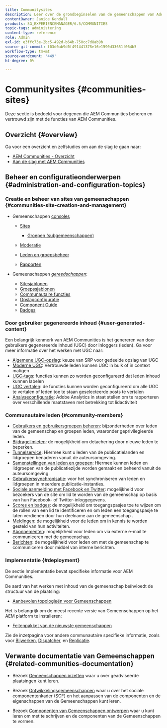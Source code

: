 ```yaml
---
title: Communitysites
description: Leer over de grondbeginselen van de gemeenschappen van Adobe Experience Manager (AEM) voor het beheer die reeds met zijn basiseigenschappen vertrouwd zijn.
contentOwner: Janice Kendall
products: SG_EXPERIENCEMANAGER/6.5/COMMUNITIES
topic-tags: administering
content-type: reference
role: Admin
exl-id: e3ffc73e-2bc5-492d-b64b-750cc7d8ab9b
source-git-commit: f03d0ab9d0f491441378e16e1590d33651f064b5
workflow-type: tm+mt
source-wordcount: '449'
ht-degree: 0%

---
```


# Communitysites {#communities-sites}

Deze sectie is bedoeld voor degenen die AEM Communities beheren en vertrouwd zijn met de functies van AEM Communities.

## Overzicht {#overview}

Ga voor een overzicht en zelfstudies om aan de slag te gaan naar:

* [AEM Communities - Overzicht](overview.md)
* [Aan de slag met AEM Communities](getting-started.md)

## Beheer en configuratieonderwerpen {#administration-and-configuration-topics}

### Creatie en beheer van sites van gemeenschappen {#communities-site-creation-and-management}

* Gemeenschappen [consoles](consoles.md)

   * [Sites](sites-console.md)

      * [Groepen (subgemeenschappen)](groups.md)

   * [Moderatie](moderation.md)
   * [Leden en groepsbeheer](members.md)
   * [Rapporten](reports.md)

* Gemeenschappen [*gereedschappen*](tools.md):

   * [Sitesjablonen](sites.md)
   * [Groepssjablonen](tools-groups.md)
   * [Communautaire functies](functions.md)
   * [Opslagconfiguratie](srp-config.md)
   * [Component Guide](components-guide.md)
   * [Badges](badges.md)


### Door gebruiker gegenereerde inhoud {#user-generated-content}

Een belangrijk kenmerk van AEM Communities is het genereren van door gebruikers gegenereerde inhoud (UGC) door inloggers (leden). Ga voor meer informatie over het werken met UGC naar:

* [Algemene UGC-opslag](working-with-srp.md): keuze van SRP voor gedeelde opslag van UGC
* [Moderne UGC](moderate-ugc.md): Vertrouwde leden kunnen UGC in bulk of in context matigen
* [UGC-tags](tag-ugc.md): functies kunnen zo worden geconfigureerd dat leden inhoud kunnen labelen
* [UGC vertalen](translate-ugc.md): de functies kunnen worden geconfigureerd om alle UGC te vertalen of leden toe te staan geselecteerde posts te vertalen
* [Analyseconfiguratie](analytics.md): Adobe Analytics in staat stellen om te rapporteren over verschillende maatstaven met betrekking tot lidactiviteit

### Communautaire leden {#community-members}

* [Gebruikers en gebruikersgroepen beheren](users.md): bijzonderheden over leden van de gemeenschap en groepen leden, waaronder geprivilegieerde leden.
* [Bijdragelimieten](limits.md): de mogelijkheid om detachering door nieuwe leden te beperken.
* [Tunnelservice](deploy-communities.md#tunnel-service-on-author): Hiermee kunt u leden van de publicatielanden en lidgroepen benaderen vanuit de auteursomgeving.
* [Samenstellingen van leden en groepen](members.md): Hiermee kunnen leden en lidgroepen van de publicatiezijde worden gemaakt en beheerd vanuit de auteursomgeving.
* [Gebruikerssynchronisatie](sync.md): voor het synchroniseren van leden en lidgroepen in meerdere publicatie-instanties.
* [Sociale aanmelding met Facebook en Twitter](social-login.md): mogelijkheid voor bezoekers van de site om lid te worden van de gemeenschap op basis van hun Facebook- of Twitter-inloggegevens.
* [Scores en badges](implementing-scoring.md): de mogelijkheid om toegangspasjes toe te wijzen om de rollen van een lid te identificeren en om leden een toegangspasje te laten verdienen door hun deelname aan de gemeenschap .
* [Meldingen](notifications.md): de mogelijkheid voor de leden om in kennis te worden gesteld van hun activiteiten.
* [Abonnementen](subscriptions.md): mogelijkheid voor leden om via externe e-mail te communiceren met de gemeenschap.
* [Berichten](messaging.md): de mogelijkheid voor leden om met de gemeenschap te communiceren door middel van interne berichten.

### Implementatie {#deployment}

De sectie Implementatie bevat specifieke informatie voor AEM Communities.

De aard van het werken met inhoud van de gemeenschap beïnvloedt de structuur van de plaatsing:

* [Aanbevolen topologieën voor Gemeenschappen](topologies.md)

Het is belangrijk om de meest recente versie van Gemeenschappen op het AEM platform te installeren:

* [Feitenpakket van de nieuwste gemeenschappen](deploy-communities.md#latestfeaturepack)

Zie de inzetpagina voor andere communautaire specifieke informatie, zoals voor [Bijwerken](upgrade.md), [Dispatcher](dispatcher.md), en [Replicatie](deploy-communities.md#replication-agents-on-author).

## Verwante documentatie van Gemeenschappen {#related-communities-documentation}

* Bezoek [Gemeenschappen inzetten](deploy-communities.md) waar u over geadviseerde plaatsingen kunt leren.

* Bezoek [Ontwikkelingsgemeenschappen](communities.md) waar u over het sociale componentenkader (SCF) en het aanpassen van de componenten en de eigenschappen van de Gemeenschappen kunt leren.

* Bezoek [Componenten van Gemeenschappen ontwerpen](author-communities.md) waar u kunt leren om met te schrijven en de componenten van de Gemeenschappen te vormen.

